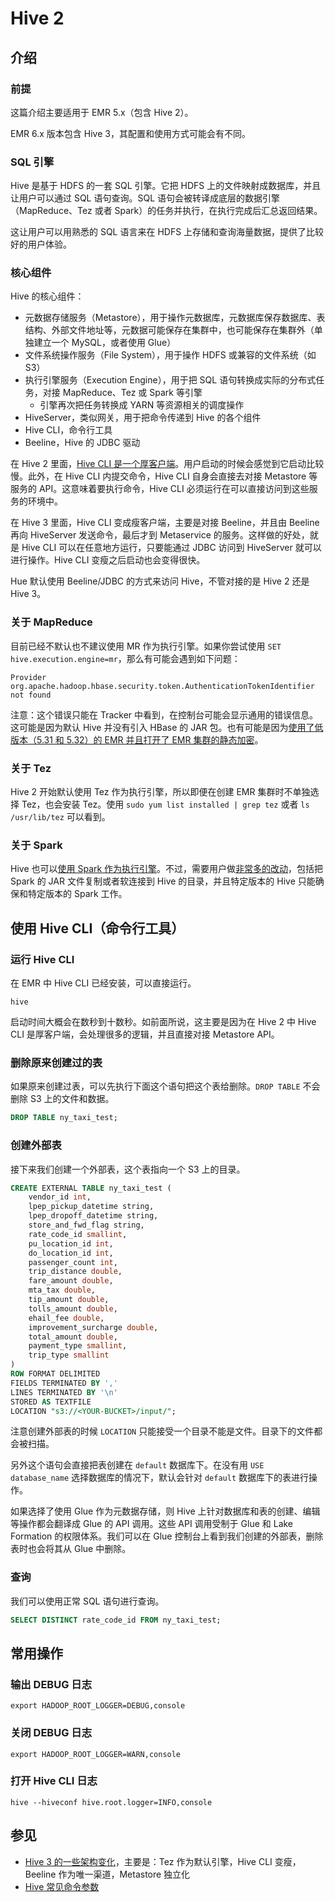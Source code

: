 # Hive 2

## 介绍

### 前提

这篇介绍主要适用于 EMR 5.x（包含 Hive 2）。

EMR 6.x 版本包含 Hive 3，其配置和使用方式可能会有不同。

### SQL 引擎

Hive 是基于 HDFS 的一套 SQL 引擎。它把 HDFS 上的文件映射成数据库，并且让用户可以通过 SQL 语句查询。SQL 语句会被转译成底层的数据引擎（MapReduce、Tez 或者 Spark）的任务并执行，在执行完成后汇总返回结果。

这让用户可以用熟悉的 SQL 语言来在 HDFS 上存储和查询海量数据，提供了比较好的用户体验。

### 核心组件

Hive 的核心组件：

- 元数据存储服务（Metastore），用于操作元数据库，元数据库保存数据库、表结构、外部文件地址等，元数据可能保存在集群中，也可能保存在集群外（单独建立一个 MySQL，或者使用 Glue）
- 文件系统操作服务（File System），用于操作 HDFS 或兼容的文件系统（如 S3）
- 执行引擎服务（Execution Engine），用于把 SQL 语句转换成实际的分布式任务，对接 MapReduce、Tez 或 Spark 等引擎
  - 引擎再次把任务转换成 YARN 等资源相关的调度操作
- HiveServer，类似网关，用于把命令传递到 Hive 的各个组件
- Hive CLI，命令行工具
- Beeline，Hive 的 JDBC 驱动

在 Hive 2 里面，[Hive CLI 是一个厚客户端](https://docs.cloudera.com/HDPDocuments/HDP2/HDP-2.6.5/bk_data-access/content/beeline-vs-hive-cli.html)。用户启动的时候会感觉到它启动比较慢。此外，在 Hive CLI 内提交命令，Hive CLI 自身会直接去对接 Metastore 等服务的 API。这意味着要执行命令，Hive CLI 必须运行在可以直接访问到这些服务的环境中。

在 Hive 3 里面，Hive CLI 变成瘦客户端，主要是对接 Beeline，并且由 Beeline 再向 HiveServer 发送命令，最后才到 Metaservice 的服务。这样做的好处，就是 Hive CLI 可以在任意地方运行，只要能通过 JDBC 访问到 HiveServer 就可以进行操作。Hive CLI 变瘦之后启动也会变得很快。

Hue 默认使用 Beeline/JDBC 的方式来访问 Hive，不管对接的是 Hive 2 还是 Hive 3。

### 关于 MapReduce

目前已经不默认也不建议使用 MR 作为执行引擎。如果你尝试使用 `SET hive.execution.engine=mr`，那么有可能会遇到如下问题：

```
Provider org.apache.hadoop.hbase.security.token.AuthenticationTokenIdentifier not found
```

注意：这个错误只能在 Tracker 中看到，在控制台可能会显示通用的错误信息。这可能是因为默认 Hive 并没有引入 HBase 的 JAR 包。也有可能是因为[使用了低版本（5.31 和 5.32）的 EMR 并且打开了 EMR 集群的静态加密](https://docs.amazonaws.cn/en_us/emr/latest/ReleaseGuide/emr-release-5x.html)。

### 关于 Tez

Hive 2 开始默认使用 Tez 作为执行引擎，所以即便在创建 EMR 集群时不单独选择 Tez，也会安装 Tez。使用 `sudo yum list installed | grep tez` 或者 `ls /usr/lib/tez` 可以看到。

### 关于 Spark

Hive 也可以[使用 Spark 作为执行引擎](https://cwiki.apache.org/confluence/display/Hive/Hive+on+Spark%3A+Getting+Started)。不过，需要用户做[非常多的改动](https://stackoverflow.com/questions/56836812/spark-as-execution-engine-with-hive)，包括把 Spark 的 JAR 文件复制或者软连接到 Hive 的目录，并且特定版本的 Hive 只能确保和特定版本的 Spark 工作。

## 使用 Hive CLI（命令行工具）

### 运行 Hive CLI

在 EMR 中 Hive CLI 已经安装，可以直接运行。

```
hive
```

启动时间大概会在数秒到十数秒。如前面所说，这主要是因为在 Hive 2 中 Hive CLI 是厚客户端，会处理很多的逻辑，并且直接对接 Metastore API。

### 删除原来创建过的表

如果原来创建过表，可以先执行下面这个语句把这个表给删除。`DROP TABLE` 不会删除 S3 上的文件和数据。

```sql
DROP TABLE ny_taxi_test;
```

### 创建外部表

接下来我们创建一个外部表，这个表指向一个 S3 上的目录。

```sql
CREATE EXTERNAL TABLE ny_taxi_test (
	vendor_id int,
	lpep_pickup_datetime string,
	lpep_dropoff_datetime string,
	store_and_fwd_flag string,
	rate_code_id smallint,
	pu_location_id int,
	do_location_id int,
	passenger_count int,
	trip_distance double,
	fare_amount double,
	mta_tax double,
	tip_amount double,
	tolls_amount double,
	ehail_fee double,
	improvement_surcharge double,
	total_amount double,
	payment_type smallint,
	trip_type smallint
)
ROW FORMAT DELIMITED
FIELDS TERMINATED BY ','
LINES TERMINATED BY '\n'
STORED AS TEXTFILE
LOCATION "s3://<YOUR-BUCKET>/input/";
```

注意创建外部表的时候 `LOCATION` 只能接受一个目录不能是文件。目录下的文件都会被扫描。

另外这个语句会直接把表创建在 `default` 数据库下。在没有用 `USE database_name` 选择数据库的情况下，默认会针对 `default` 数据库下的表进行操作。

如果选择了使用 Glue 作为元数据存储，则 Hive 上针对数据库和表的创建、编辑等操作都会翻译成 Glue 的 API 调用。这些 API 调用受制于 Glue 和 Lake Formation 的权限体系。我们可以在 Glue 控制台上看到我们创建的外部表，删除表时也会将其从 Glue 中删除。

### 查询

我们可以使用正常 SQL 语句进行查询。

```sql
SELECT DISTINCT rate_code_id FROM ny_taxi_test;
```

## 常用操作

### 输出 DEBUG 日志

`export HADOOP_ROOT_LOGGER=DEBUG,console`

### 关闭 DEBUG 日志

`export HADOOP_ROOT_LOGGER=WARN,console`

### 打开 Hive CLI 日志

`hive --hiveconf hive.root.logger=INFO,console`

## 参见

- [Hive 3 的一些架构变化](https://docs.cloudera.com/HDPDocuments/HDP3/HDP-3.1.0/hive-overview/content/hive-apache-hive-3-architectural-overview.html)，主要是：Tez 作为默认引擎，Hive CLI 变瘦，Beeline 作为唯一渠道，Metastore 独立化
- [Hive 常见命令参数](https://cwiki.apache.org/confluence/display/hive/gettingstarted)














